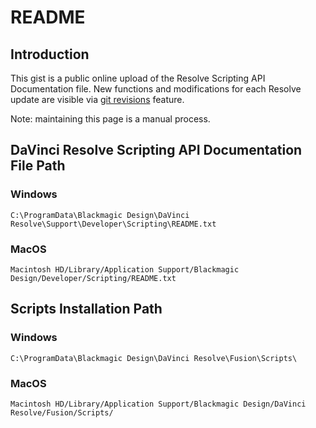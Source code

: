 # README

## Introduction

This gist is a public online upload of the Resolve Scripting API Documentation file. New functions and modifications for each Resolve update are visible via [git revisions](https://gist.github.com/X-Raym/2f2bf453fc481b9cca624d7ca0e19de8/revisions) feature.

Note: maintaining this page is a manual process.

## DaVinci Resolve Scripting API Documentation File Path

### Windows

```C:\ProgramData\Blackmagic Design\DaVinci Resolve\Support\Developer\Scripting\README.txt```

### MacOS

```Macintosh HD/Library/Application Support/Blackmagic Design/Developer/Scripting/README.txt```

## Scripts Installation Path

### Windows

```C:\ProgramData\Blackmagic Design\DaVinci Resolve\Fusion\Scripts\```

### MacOS

```Macintosh HD/Library/Application Support/Blackmagic Design/DaVinci Resolve/Fusion/Scripts/```
